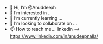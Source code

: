 - 👋 Hi, I’m @Anuddeeph
- 👀 I’m interested in ...
- 🌱 I’m currently learning ...
- 💞️ I’m looking to collaborate on ...
- 📫 How to reach me ...
linkedin --> https://www.linkedin.com/in/anudeepnalla/

<!---
Anuddeeph/Anuddeeph is a ✨ special ✨ repository because its `README.md` (this file) appears on your GitHub profile.
You can click the Preview link to take a look at your changes.
--->
